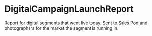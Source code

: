 # DigitalCampaignLaunchReport
Report for digital segments that went live today.  Sent to Sales Pod and photographers for the market the segment is running in. 
